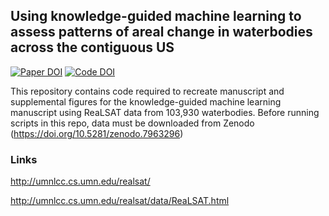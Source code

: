 ## Using knowledge-guided machine learning to assess patterns of areal change in waterbodies across the contiguous US

[![Paper DOI](https://img.shields.io/badge/Paper-DOI-blue.svg)](https://doi.org) [![Code DOI](https://img.shields.io/badge/Code-10.5281/zenodo.7986851-blue.svg)](https://doi.org/10.5281/zenodo.7986851)

This repository contains code required to recreate manuscript and supplemental figures for the knowledge-guided machine learning manuscript using ReaLSAT data from 103,930 waterbodies. Before running scripts in this repo, data must be downloaded from Zenodo (<https://doi.org/10.5281/zenodo.7963296>)

### Links

<http://umnlcc.cs.umn.edu/realsat/>

<http://umnlcc.cs.umn.edu/realsat/data/ReaLSAT.html>
